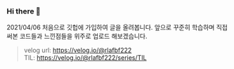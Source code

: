 ### Hi there 👋
2021/04/06 처음으로 깃헙에 가입하여 글을 올려봅니다.
앞으로 꾸준히 학습하며 직접 써본 코드들과 느낀점들을 위주로 업로드 해보겠습니다.  

>velog url: https://velog.io/@rlafbf222 </br>
TIL: https://velog.io/@rlafbf222/series/TIL
